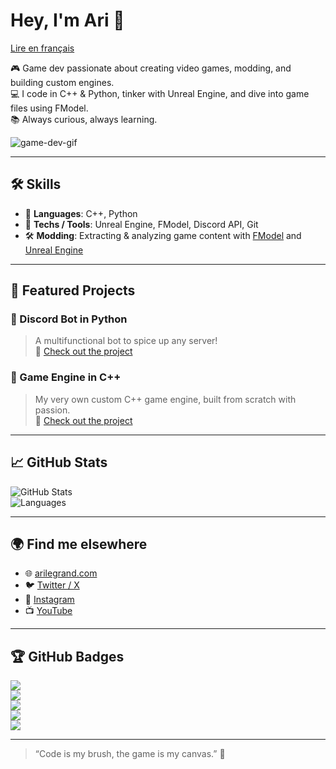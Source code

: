 # Hey, I'm Ari 👋
[Lire en français](./README_FR.md)


🎮 Game dev passionate about creating video games, modding, and building custom engines.  
💻 I code in C++ & Python, tinker with Unreal Engine, and dive into game files using FModel.  
📚 Always curious, always learning.

![game-dev-gif](https://media.giphy.com/media/LHZyixOnHwDDy/giphy.gif)

---

## 🛠️ Skills

- 🧠 **Languages**: C++, Python  
- 🧰 **Techs / Tools**: Unreal Engine, FModel, Discord API, Git  
- 🛠️ **Modding**: Extracting & analyzing game content with [FModel](https://fmodel.app/) and [Unreal Engine](https://www.unrealengine.com/)

---

## 🚀 Featured Projects

### 🐍 Discord Bot in Python  
> A multifunctional bot to spice up any server!  
🔗 [Check out the project](https://github.com/AriLeGrand/discordbot)

### 🧱 Game Engine in C++  
> My very own custom C++ game engine, built from scratch with passion.  
🔗 [Check out the project](https://github.com/AriLeGrand/Dark-Matter-Engine)

---

## 📈 GitHub Stats

![GitHub Stats](https://github-readme-stats.vercel.app/api?username=AriLeGrand&show_icons=true&theme=tokyonight)  
![Languages](https://github-readme-stats.vercel.app/api/top-langs/?username=AriLeGrand&layout=compact&theme=tokyonight)

---

## 🌍 Find me elsewhere

- 🌐 [arilegrand.com](https://arilegrand.com)
- 🐦 [Twitter / X](https://twitter.com/arilegrand)
- 📸 [Instagram](https://instagram.com/ari.legrand)
- 📺 [YouTube](https://youtube.com/@arilegrand)

---

## 🏆 GitHub Badges

![](https://img.shields.io/badge/-C++-00599C?style=flat-square&logo=c%2B%2B&logoColor=white)  
![](https://img.shields.io/badge/-Python-3776AB?style=flat-square&logo=python&logoColor=white)  
![](https://img.shields.io/badge/-Unreal%20Engine-0E1128?style=flat-square&logo=unrealengine&logoColor=white)  
![](https://img.shields.io/badge/-FModel-FF3D00?style=flat-square&logoColor=white)  
![](https://img.shields.io/github/followers/AriLeGrand?style=social)

---

> “Code is my brush, the game is my canvas.” 🎨
